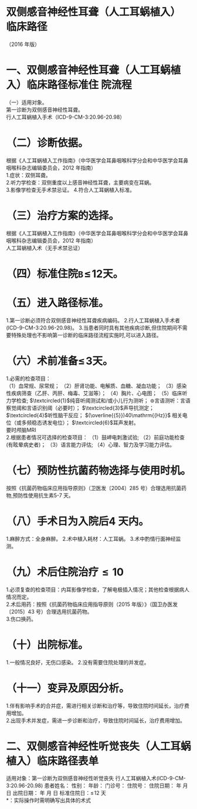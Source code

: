 # 双侧感音神经性耳聋（人工耳蜗植入） 临床路径  
（2016 年版）  
# 一、双侧感音神经性耳聋（人工耳蜗植入）临床路径标准住 院流程  
（一）适用对象。  
第一诊断为双侧感音神经性耳聋。  
行人工耳蜗植入手术（ICD-9-CM-3:20.96-20.98）  
# （二）诊断依据。  
根据《人工耳蜗植入工作指南》（中华医学会耳鼻咽喉科学分会和中华医学会耳鼻咽喉科杂志编辑委员会，2012 年指南）  
1.症状：双侧耳聋。  
2.听力学检查：双侧重度以上感音神经性耳聋，主要病变在耳蜗。  
3.影像学检查无手术禁忌证。 4.符合人工耳蜗植入标准。  
# （三）治疗方案的选择。  
根据《人工耳蜗植入工作指南》（中华医学会耳鼻咽喉科学分会和中华医学会耳鼻咽喉科杂志编辑委员会，2012 年指南）  
人工耳蜗植入术（无手术禁忌证）  
# （四）标准住院$\mathtt{B}\!\leqslant\!12$天。  
# （五）进入路径标准。  
1.第一诊断必须符合双侧感音神经性耳聋疾病编码。 2.行人工耳蜗植入手术者(ICD-9-CM-3:20.96-20.98)。  3.当患者同时具有其他疾病诊断,但住院期间不需要特殊处理也不影响第一诊断的临床路径流程实施时,可以进入路径。  
# （六）术前准备$\leqslant\!3$天。  
1.必需的检查项目：  
（1）血常规、尿常规； （2）肝肾功能、电解质、血糖、凝血功能； （3）感染性疾病筛查（乙肝、丙肝、梅毒、艾滋等）； （4）胸片、心电图； （5）临床听力学检查; $\textcircled{1}$纯音听阈测试和/或小儿行为测听； $\circledcirc$言语测听：言语察觉阈和言语识别阈（必要时）； $\textcircled{3}$声导抗测定；  $\textcircled{4}$听性脑干反应； $(\overline{{5}})40\mathrm{{Hz}}$ 相关电位（或多频稳态诱发电位）；  $\textcircled{6}$耳声发射。  
要时颅脑MRI  
2.根据患者情况可选择的检查项目：  （1）鼓岬电刺激试验; （2）前庭功能检查(有眩晕病史者)； （3）语言能力评估;  （4）心理、智力及学习能力评估。  
# （七）预防性抗菌药物选择与使用时机。  
按照《抗菌药物临床应用指导原则》（卫医发〔2004〕285 号）合理选用抗菌药物,预防性使用抗生素5-7 天。  
# （八）手术日为入院后4 天内。  
1.麻醉方式：全身麻醉。 2.术中植入耗材：人工耳蜗。 3.术中酌情行面神经监测。  
# （九）术后住院治疗${\leqslant}10$  
1.必须复查的检查项目：内耳影像学检查，了解电极插入情况；其他检查根据病人情况而定。  
2.术后用药：按照《抗菌药物临床应用指导原则（2015 年版）》（国卫办医发〔2015〕43 号）合理选用抗菌药物。  
3.伤口换药。  
# （十）出院标准。  
1.一般情况良好，无伤口感染。 2.没有需要住院处理的并发症。  
# （十一）变异及原因分析。  
1.伴有影响手术的合并症，需进行相关诊断和治疗等，导致住院时间延长，治疗费用增加。  
2.出现手术并发症，需进一步诊断和治疗，导致住院时间延长，治疗费用增加。  
# 二、双侧感音神经性听觉丧失（人工耳蜗植入）临床路径表单  
适用对象：第一诊断为双侧感音神经性听觉丧失   行人工耳蜗植入术(ICD-9-CM-3:20.96-20.98)  患者姓名：   性别：     年龄：       门诊号：  住院号：         住院日期：     年   月   日   出院日期：     年   月   日  标准住院日：$\leqslant\!12$ 天  
\*：实际操作时需明确写出具体的术式  